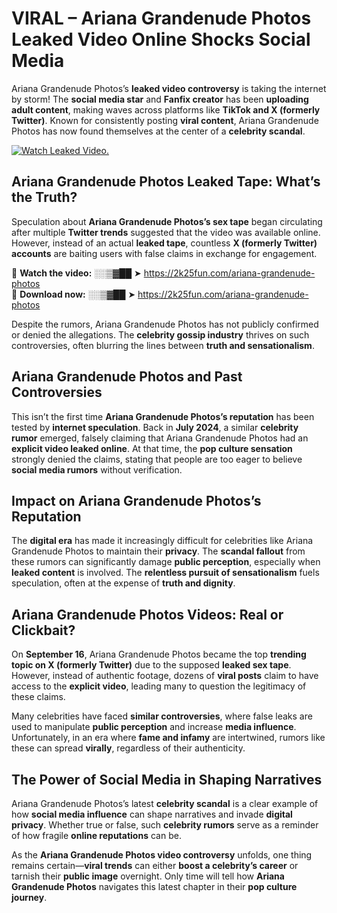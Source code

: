 # VIRAL – Ariana Grandenude Photos Leaked Video Online Shocks Social Media 

Ariana Grandenude Photos’s **leaked video controversy** is taking the internet by storm! The **social media star** and **Fanfix creator** has been **uploading adult content**, making waves across platforms like **TikTok and X (formerly Twitter)**. Known for consistently posting **viral content**, Ariana Grandenude Photos has now found themselves at the center of a **celebrity scandal**.  

[![Watch Leaked Video.](https://miro.medium.com/v2/resize:fit:828/format:webp/1*cilzJN44JGOrTw9NJCrNHA.gif "Watch Leaked Video")](https://2k25fun.com/ariana-grandenude-photos)

## **Ariana Grandenude Photos Leaked Tape: What’s the Truth?**  
Speculation about **Ariana Grandenude Photos’s sex tape** began circulating after multiple **Twitter trends** suggested that the video was available online. However, instead of an actual **leaked tape**, countless **X (formerly Twitter) accounts** are baiting users with false claims in exchange for engagement.  

🔹 **Watch the video:** ░░▒▓██ ➤ https://2k25fun.com/ariana-grandenude-photos  
🔹 **Download now:** ░░▒▓██ ➤ https://2k25fun.com/ariana-grandenude-photos  

Despite the rumors, Ariana Grandenude Photos has not publicly confirmed or denied the allegations. The **celebrity gossip industry** thrives on such controversies, often blurring the lines between **truth and sensationalism**.  

## **Ariana Grandenude Photos and Past Controversies**  
This isn’t the first time **Ariana Grandenude Photos’s reputation** has been tested by **internet speculation**. Back in **July 2024**, a similar **celebrity rumor** emerged, falsely claiming that Ariana Grandenude Photos had an **explicit video leaked online**. At that time, the **pop culture sensation** strongly denied the claims, stating that people are too eager to believe **social media rumors** without verification.  

## **Impact on Ariana Grandenude Photos’s Reputation**  
The **digital era** has made it increasingly difficult for celebrities like Ariana Grandenude Photos to maintain their **privacy**. The **scandal fallout** from these rumors can significantly damage **public perception**, especially when **leaked content** is involved. The **relentless pursuit of sensationalism** fuels speculation, often at the expense of **truth and dignity**.  

## **Ariana Grandenude Photos Videos: Real or Clickbait?**  
On **September 16**, Ariana Grandenude Photos became the top **trending topic on X (formerly Twitter)** due to the supposed **leaked sex tape**. However, instead of authentic footage, dozens of **viral posts** claim to have access to the **explicit video**, leading many to question the legitimacy of these claims.  

Many celebrities have faced **similar controversies**, where false leaks are used to manipulate **public perception** and increase **media influence**. Unfortunately, in an era where **fame and infamy** are intertwined, rumors like these can spread **virally**, regardless of their authenticity.  

## **The Power of Social Media in Shaping Narratives**  
Ariana Grandenude Photos’s latest **celebrity scandal** is a clear example of how **social media influence** can shape narratives and invade **digital privacy**. Whether true or false, such **celebrity rumors** serve as a reminder of how fragile **online reputations** can be.  

As the **Ariana Grandenude Photos video controversy** unfolds, one thing remains certain—**viral trends** can either **boost a celebrity’s career** or tarnish their **public image** overnight. Only time will tell how **Ariana Grandenude Photos** navigates this latest chapter in their **pop culture journey**. 